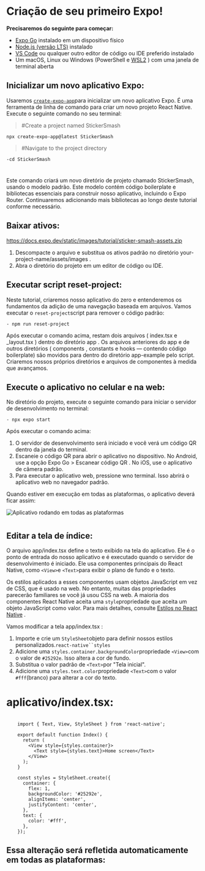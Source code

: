 # Criação de seu primeiro Expo!


**Precisaremos do seguinte para começar:**

-   [Expo Go](https://expo.dev/go) instalado em um dispositivo físico
-   [Node.js (versão LTS)](https://nodejs.org/en) instalado
-   [VS Code](https://code.visualstudio.com/) ou qualquer outro editor de código ou IDE preferido instalado
-   Um macOS, Linux ou Windows (PowerShell e [WSL2](https://expo.fyi/wsl) ) com uma janela de terminal aberta

  
## Inicializar um novo aplicativo Expo:

Usaremos [`create-expo-app`](https://docs.expo.dev/more/create-expo)para inicializar um novo aplicativo Expo. É uma ferramenta de linha de comando para criar um novo projeto React Native. Execute o seguinte comando no seu terminal:

>    #Create a project named StickerSmash

        
    npx create-expo-app@latest StickerSmash
    
   

>  #Navigate to the project directory

    
    -cd StickerSmash
#

Este comando criará um novo diretório de projeto chamado StickerSmash, usando o modelo padrão. Este modelo contém código boilerplate e bibliotecas essenciais para construir nosso aplicativo, incluindo o Expo Router. Continuaremos adicionando mais bibliotecas ao longo deste tutorial conforme necessário.

## Baixar ativos:
https://docs.expo.dev/static/images/tutorial/sticker-smash-assets.zip

1.  Descompacte o arquivo e substitua os ativos padrão no diretório your-project-name/assets/images .
2.  Abra o diretório do projeto em um editor de código ou IDE.

## Executar script reset-project:

Neste tutorial, criaremos nosso aplicativo do zero e entenderemos os fundamentos da adição de uma navegação baseada em arquivos. Vamos executar o `reset-project`script para remover o código padrão:

    - npm run reset-project
  
  Após executar o comando acima, restam dois arquivos ( index.tsx e _layout.tsx ) dentro do diretório app . Os arquivos anteriores do app e de outros diretórios ( components , constants e hooks — contendo código boilerplate) são movidos para dentro do diretório app-example pelo script. Criaremos nossos próprios diretórios e arquivos de componentes à medida que avançamos.
  
## Execute o aplicativo no celular e na web:
No diretório do projeto, execute o seguinte comando para iniciar o servidor de desenvolvimento no terminal:

    - npx expo start

Após executar o comando acima:

1.  O servidor de desenvolvimento será iniciado e você verá um código QR dentro da janela do terminal.
2.  Escaneie o código QR para abrir o aplicativo no dispositivo. No Android, use a opção Expo Go > Escanear código QR . No iOS, use o aplicativo de câmera padrão.
3.  Para executar o aplicativo web, pressione wno terminal. Isso abrirá o aplicativo web no navegador padrão.

Quando estiver em execução em todas as plataformas, o aplicativo deverá ficar assim:

![Aplicativo rodando em todas as plataformas](https://docs.expo.dev/static/images/tutorial/01-app-running-on-all-platforms.png)

#

## Editar a tela de índice:

O arquivo app/index.tsx define o texto exibido na tela do aplicativo. Ele é o ponto de entrada do nosso aplicativo e é executado quando o servidor de desenvolvimento é iniciado. Ele usa componentes principais do React Native, como `<View>`e `<Text>`para exibir o plano de fundo e o texto.

Os estilos aplicados a esses componentes usam objetos JavaScript em vez de CSS, que é usado na web. No entanto, muitas das propriedades parecerão familiares se você já usou CSS na web. A maioria dos componentes React Native aceita uma `style`propriedade que aceita um objeto JavaScript como valor. Para mais detalhes, consulte [Estilos no React Native](https://reactnative.dev/docs/style) .

Vamos modificar a tela app/index.tsx :

1.  Importe e crie um `StyleSheet`objeto para definir nossos estilos personalizados.`react-native``styles`
2.  Adicione uma `styles.container.backgroundColor`propriedade `<View>`com o valor de `#25292e`. Isso altera a cor de fundo.
3.  Substitua o valor padrão de `<Text>`por "Tela inicial".
4.  Adicione uma `styles.text.color`propriedade `<Text>`com o valor `#fff`(branco) para alterar a cor do texto.

# aplicativo/index.tsx:

```

    import { Text, View, StyleSheet } from 'react-native';
    
    export default function Index() {
      return (
        <View style={styles.container}>
          <Text style={styles.text}>Home screen</Text>
        </View>
      );
    }
    
    const styles = StyleSheet.create({
      container: {
        flex: 1,
        backgroundColor: '#25292e',
        alignItems: 'center',
        justifyContent: 'center',
      },
      text: {
        color: '#fff',
      },
    });

```

## Essa alteração será refletida automaticamente em todas as plataformas:

